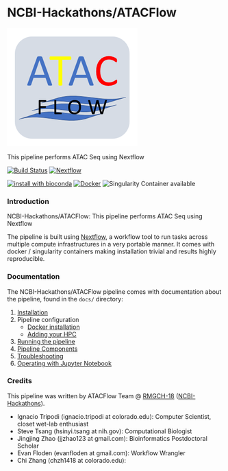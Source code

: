 # NCBI-Hackathons/ATACFlow

![](https://raw.githubusercontent.com/NCBI-Hackathons/ATACFlow/master/docs/ATAC_logo.png) 

This pipeline performs ATAC Seq using Nextflow

[![Build Status](https://travis-ci.org/NCBI-Hackathons/ATACFlow.svg?branch=master)](https://travis-ci.org/NCBI-Hackathons/ATACFlow)
[![Nextflow](https://img.shields.io/badge/nextflow-%E2%89%A50.30.0-brightgreen.svg)](https://www.nextflow.io/)

[![install with bioconda](https://img.shields.io/badge/install%20with-bioconda-brightgreen.svg)](http://bioconda.github.io/)
[![Docker](https://img.shields.io/docker/automated/stevetsa/atacflow.svg)](https://hub.docker.com/r/stevetsa/atacflow)
![Singularity Container available](
https://img.shields.io/badge/singularity-available-7E4C74.svg)

### Introduction
NCBI-Hackathons/ATACFlow: This pipeline performs ATAC Seq using Nextflow

The pipeline is built using [Nextflow](https://www.nextflow.io), a workflow tool to run tasks across multiple compute infrastructures in a very portable manner. It comes with docker / singularity containers making installation trivial and results highly reproducible.


### Documentation
The NCBI-Hackathons/ATACFlow pipeline comes with documentation about the pipeline, found in the `docs/` directory:

1. [Installation](docs/installation.md)
2. Pipeline configuration
    * [Docker installation](docs/configuration/local.md)
    * [Adding your HPC](docs/configuration/adding_your_own.md)
3. [Running the pipeline](docs/usage.md)
4. [Pipeline Components](docs/output.md)
5. [Troubleshooting](docs/troubleshooting.md)
6. [Operating with Jupyter Notebook](docs/jupyter.md)

### Credits
This pipeline was written by ATACFlow Team @ [RMGCH-18](https://hackathon.colorado.edu/rmgh-2018-hackathon/) ([NCBI-Hackathons](https://github.com/NCBI-Hackathons)).

* Ignacio Tripodi (ignacio.tripodi at colorado.edu): Computer Scientist, closet wet-lab enthusiast
* Steve Tsang (hsinyi.tsang at nih.gov): Computational Biologist
* Jingjing Zhao (jjzhao123 at gmail.com): Bioinformatics Postdoctoral Scholar
* Evan Floden (evanfloden at gmail.com): Workflow Wrangler
* Chi Zhang (chzh1418 at colorado.edu): 
